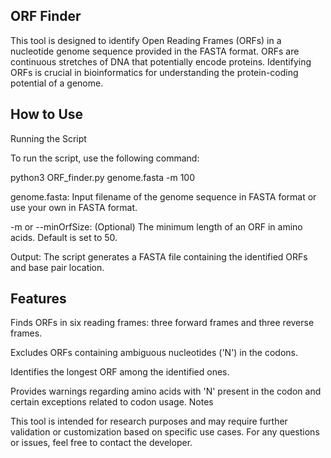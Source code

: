 ## ORF Finder

This tool is designed to identify Open Reading Frames (ORFs) in a nucleotide genome sequence provided in the FASTA format. ORFs are continuous stretches of DNA that potentially encode proteins. Identifying ORFs is crucial in bioinformatics for understanding the protein-coding potential of a genome.

## How to Use

Running the Script

To run the script, use the following command:


python3 ORF_finder.py genome.fasta -m 100

genome.fasta: Input filename of the genome sequence in FASTA format or use your own in FASTA format.

-m or --minOrfSize: (Optional) The minimum length of an ORF in amino acids. Default is set to 50.

Output: The script generates a FASTA file containing the identified ORFs and base pair location.

## Features

Finds ORFs in six reading frames: three forward frames and three reverse frames.

Excludes ORFs containing ambiguous nucleotides ('N') in the codons.

Identifies the longest ORF among the identified ones.

Provides warnings regarding amino acids with 'N' present in the codon and certain exceptions related to codon usage.
Notes

This tool is intended for research purposes and may require further validation or customization based on specific use cases.
For any questions or issues, feel free to contact the developer.
